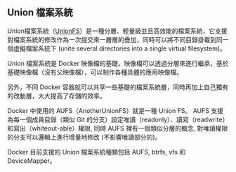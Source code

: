 ## Union 檔案系統
Union檔案系統（[UnionFS](http://en.wikipedia.org/wiki/UnionFS)）是一種分層、輕量級並且高效能的檔案系統，它支援對檔案系統的修改作為一次提交來一層層的疊加，同時可以將不同目錄掛載到同一個虛擬檔案系統下 (unite several directories into a single virtual filesystem)。

Union 檔案系統是 Docker 映像檔的基礎。映像檔可以透過分層來進行繼承，基於基礎映像檔（沒有父映像檔），可以制作各種具體的應用映像檔。

另外，不同 Docker 容器就可以共享一些基礎的檔案系統層，同時再加上自己獨有的改動層，大大提高了存儲的效率。

Docker 中使用的 AUFS（AnotherUnionFS）就是一種 Union FS。 AUFS 支援為每一個成員目錄（類似 Git 的分支）設定唯讀（readonly）、讀寫（readwrite）和寫出（whiteout-able）權限, 同時 AUFS 裡有一個類似分層的概念, 對唯讀權限的分支可以邏輯上進行增量地修改 (不影響唯讀部分的)。

Docker 目前支援的 Union 檔案系統種類包括 AUFS, btrfs, vfs 和 DeviceMapper。
